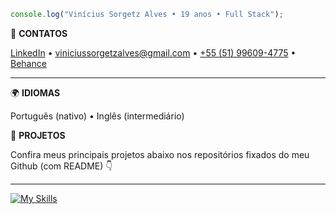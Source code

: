 ````js
console.log("Vinícius Sorgetz Alves • 19 anos • Full Stack");
````
 
📧 **CONTATOS**

[LinkedIn](https://www.linkedin.com/in/vinicius-sorgetz-alves-b4b895340/) • viniciussorgetzalves@gmail.com • [+55 (51) 99609-4775](https://api.whatsapp.com/send/?phone=5551996094775) • [Behance](https://www.behance.net/viniciusorgetz)

---

🌍 **IDIOMAS** 

Português (nativo) • Inglês (intermediário)

📂 **PROJETOS**

Confira meus principais projetos abaixo nos repositórios fixados do meu Github (com README) 👇

---
[![My Skills](https://skillicons.dev/icons?i=js,ts,react,next,bootstrap,jest,sequelize,mysql,mongodb,java,postman,figma)](https://skillicons.dev)
